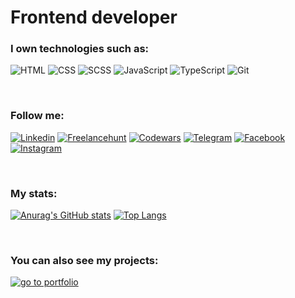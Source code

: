 # Frontend developer

### I own technologies such as:
![HTML](https://img.shields.io/badge/-HTML-db4925?style=for-the-badge&logo=HTML5&logoColor=ffffff&logoWidth=20)
![CSS](https://img.shields.io/badge/-CSS-28a1d4?style=for-the-badge&logo=CSS3&logoColor=ffffff&logoWidth=20)
![SCSS](https://img.shields.io/badge/-SCSS-c36291?style=for-the-badge&logo=SASS&logoColor=ffffff&logoWidth=20)
![JavaScript](https://img.shields.io/badge/-JavaScript-f0a532?style=for-the-badge&logo=JavaScript&logoColor=ffffff&logoWidth=20) 
![TypeScript](https://img.shields.io/badge/-TypeScript-2e72bc?style=for-the-badge&logo=TypeScript&logoColor=ffffff&logoWidth=20)
![Git](https://img.shields.io/badge/-Git-f54d27?style=for-the-badge&logo=Git&logoColor=ffffff&logoWidth=20)

<br>

### Follow me:
[![Linkedin](https://img.shields.io/badge/-Linkedin-0a66c2?style=for-the-badge&logo=Linkedin&logoColor=ffffff&logoWidth=20)](https://www.linkedin.com/in/kirill-alkhimenok-a58524220/)
[![Freelancehunt](https://img.shields.io/badge/-freelancehunt-d9aa38?style=for-the-badge&logo=Freelancehunt&logoColor=ffffff&logoWidth=20)](https://freelancehunt.com/my)
[![Codewars](https://img.shields.io/badge/-Codewars-b1361e?style=for-the-badge&logo=Codewars&logoColor=ffffff&logoWidth=20)](https://www.codewars.com/users/Alkhimenok)
[![Telegram](https://img.shields.io/badge/-Telegram-27A0D9?style=for-the-badge&logo=Telegram&logoColor=ffffff&logoWidth=20)](https://t.me/joinchat/TnA5p8v4nAj99aZ3)
[![Facebook](https://img.shields.io/badge/-Facebook-1195F5?style=for-the-badge&logo=Facebook&logoColor=ffffff&logoWidth=20)](https://www.facebook.com/profile.php?id=100072407994592) 
[![Instagram](https://img.shields.io/badge/-Instagram-B4068E?style=for-the-badge&logo=Instagram&logoColor=ffffff&logoWidth=20)](https://www.instagram.com/web__proger/)

<br>

### My stats:
[![Anurag's GitHub stats](https://github-readme-stats.vercel.app/api?username=Kirill-Leonidovich&show_icons=true)](https://github.com/anuraghazra/github-readme-stats)
[![Top Langs](https://github-readme-stats.vercel.app/api/top-langs/?username=Kirill-Leonidovich&layout=compact)](https://github.com/anuraghazra/github-readme-stats)

<br>

### You can also see my projects:
[![go to portfolio](https://img.shields.io/badge/-go_to_portfolio-0a66c2?style=for-the-badge)](https://kirill-leonidovich.github.io)



[freelacnehustIcon]:https://img.shields.io/badge/-freelancehunt-d9aa38?style=for-the-badge&logo=&logoColor=ffffff&logoWidth=20
